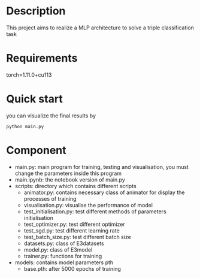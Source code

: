 # Description
This project aims to realize a MLP architecture to solve a triple classification task

# Requirements
torch=1.11.0+cu113

# Quick start
you can visualize the final results by
```pwd
python main.py
```

# Component
- main.py: main program for training, testing and visualisation, you must change the parameters inside this program
- main.ipynb: the notebook version of main.py
- scripts: directory which contains different scripts
    - animator.py: contains necessary class of animator for display the processes of training
    - visualisation.py: visualise the performance of model
    - test_initialisation.py: test different methods of parameters initialisation
    - test_optimizer.py: test different optimizer
    - test_sgd.py: test different learning rate
    - test_batch_size.py: test different batch size
    - datasets.py: class of E3datasets
    - model.py: class of E3model
    - trainer.py: functions for training
- models: contains model parameters pth
    - base.pth: after 5000 epochs of training
